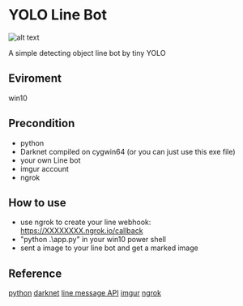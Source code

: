 # YOLO Line Bot

![alt text](https://github.com/jysh1214/YOLO-Line-bot/blob/master/picture/demo.png)

A simple detecting object line bot by tiny YOLO

## Eviroment
win10

## Precondition
- python
- Darknet compiled on cygwin64 (or you can just use this exe file)
- your own Line bot
- imgur account
- ngrok

## How to use
- use ngrok to create your line webhook: https://XXXXXXXX.ngrok.io/callback
- "python .\app.py" in your win10 power shell
- sent a image to your line bot and get a marked image

## Reference
[python](https://www.python.org/)
[darknet](https://pjreddie.com/darknet/)
[line message API](https://developers.line.biz/en/docs/messaging-api/overview/)
[imgur](https://imgur.com/)
[ngrok](https://ngrok.com/)
